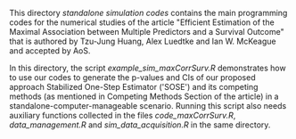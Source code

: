 This directory *standalone simulation codes* contains the main programming codes for the numerical studies of the article
"Efficient Estimation of the Maximal Association between Multiple Predictors and a Survival Outcome" that is authored by Tzu-Jung Huang, Alex Luedtke and Ian W. McKeague
and accepted by AoS.

In this directory, the script *example_sim_maxCorrSurv.R* demonstrates how to use our codes to generate the p-values and CIs of our proposed approach Stabilized One-Step Estimator ('SOSE')
and its competing methods (as mentioned in Competing Methods Section of the article) in a standalone-computer-manageable scenario. Running this script also needs auxiliary functions
collected in the files *code_maxCorrSurv.R*, *data_management.R* and *sim_data_acquisition.R* in the same directory.
  